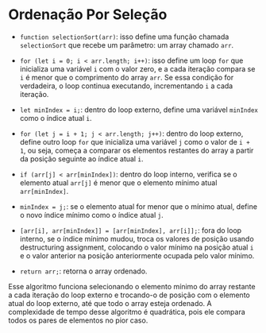 # Ordenação Por Seleção

- `function selectionSort(arr)`: isso define uma função chamada `selectionSort` que recebe um parâmetro: um array chamado `arr`.

- `for (let i = 0; i < arr.length; i++)`: isso define um loop `for` que inicializa uma variável `i` com o valor zero, e a cada iteração compara se `i` é menor que o comprimento do array `arr`. Se essa condição for verdadeira, o loop continua executando, incrementando `i` a cada iteração.

- `let minIndex = i;`: dentro do loop externo, define uma variável `minIndex` como o índice atual `i`.

- `for (let j = i + 1; j < arr.length; j++)`: dentro do loop externo, define outro loop `for` que inicializa uma variável `j` como o valor de `i + 1`, ou seja, começa a comparar os elementos restantes do array a partir da posição seguinte ao índice atual `i`.

- `if (arr[j] < arr[minIndex])`: dentro do loop interno, verifica se o elemento atual `arr[j]` é menor que o elemento mínimo atual `arr[minIndex]`.

- `minIndex = j;`: se o elemento atual for menor que o mínimo atual, define o novo índice mínimo como o índice atual `j`.

- `[arr[i], arr[minIndex]] = [arr[minIndex], arr[i]];`: fora do loop interno, se o índice mínimo mudou, troca os valores de posição usando destructuring assignment, colocando o valor mínimo na posição atual `i` e o valor anterior na posição anteriormente ocupada pelo valor mínimo.

- `return arr;`: retorna o array ordenado.

Esse algoritmo funciona selecionando o elemento mínimo do array restante a cada iteração do loop externo e trocando-o de posição com o elemento atual do loop externo, até que todo o array esteja ordenado. A complexidade de tempo desse algoritmo é quadrática, pois ele compara todos os pares de elementos no pior caso.
